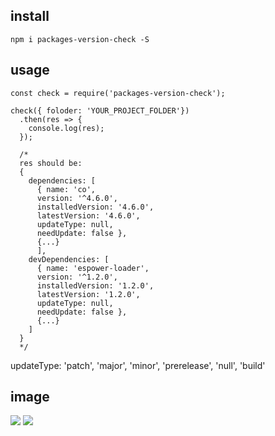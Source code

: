 ## install

```
npm i packages-version-check -S
```

## usage

```
const check = require('packages-version-check');

check({ foloder: 'YOUR_PROJECT_FOLDER'})
  .then(res => {
    console.log(res);
  });

  /*
  res should be:
  {
    dependencies: [
      { name: 'co',
      version: '^4.6.0',
      installedVersion: '4.6.0',
      latestVersion: '4.6.0',
      updateType: null,
      needUpdate: false }, 
      {...}
      ],
    devDependencies: [
      { name: 'espower-loader',
      version: '^1.2.0',
      installedVersion: '1.2.0',
      latestVersion: '1.2.0',
      updateType: null,
      needUpdate: false }, 
      {...}
    ]
  }
  */

```

updateType: 'patch', 'major', 'minor', 'prerelease', 'null', 'build'

## image
<img src="https://raw.githubusercontent.com/Jirapo/packages-version-check/master/demos/images/demo1.png" />
<img src="https://raw.githubusercontent.com/Jirapo/packages-version-check/master/demos/images/test.png" />
